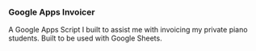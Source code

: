 ### Google Apps Invoicer

A Google Apps Script I built to assist me with invoicing my private piano students. Built to be used with Google Sheets. 
